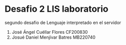 # Desafio 2 LIS laboratorio
segundo desafio de Lenguaje interpretado en el servidor
1.	José Ángel Cuéllar Flores		CF200830
2.	Josué Daniel Menjívar Batres		MB220740
